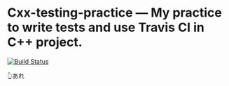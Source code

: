 # Cxx-testing-practice ― My practice to write tests and use Travis CI in C++ project.

[![Build Status](https://travis-ci.com/TakagiY/cxx-testing-practice.svg?branch=master)](https://travis-ci.com/TakagiY/cxx-testing-practice)

👆あれ
